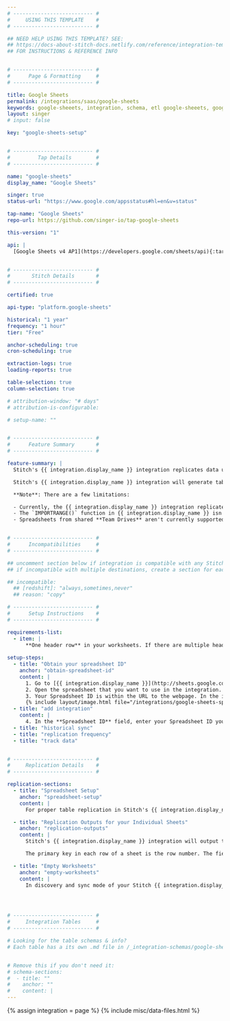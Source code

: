 ```yaml
---
# -------------------------- #
#     USING THIS TEMPLATE    #
# -------------------------- #

## NEED HELP USING THIS TEMPLATE? SEE:
## https://docs-about-stitch-docs.netlify.com/reference/integration-templates/saas/
## FOR INSTRUCTIONS & REFERENCE INFO


# -------------------------- #
#      Page & Formatting     #
# -------------------------- #

title: Google Sheets
permalink: /integrations/saas/google-sheets
keywords: google-sheeets, integration, schema, etl google-sheeets, google-sheeets etl, google-sheeets schema
layout: singer
# input: false

key: "google-sheets-setup"


# -------------------------- #
#         Tap Details        #
# -------------------------- #

name: "google-sheets"
display_name: "Google Sheets"

singer: true
status-url: "https://www.google.com/appsstatus#hl=en&v=status"

tap-name: "Google Sheets"
repo-url: https://github.com/singer-io/tap-google-sheets

this-version: "1"

api: |
  [Google Sheets v4 AP1](https://developers.google.com/sheets/api){:target="new"}


# -------------------------- #
#       Stitch Details       #
# -------------------------- #

certified: true 

api-type: "platform.google-sheets"

historical: "1 year"
frequency: "1 hour"
tier: "Free"

anchor-scheduling: true
cron-scheduling: true

extraction-logs: true
loading-reports: true

table-selection: true
column-selection: true

# attribution-window: "# days"
# attribution-is-configurable: 

# setup-name: ""


# -------------------------- #
#      Feature Summary       #
# -------------------------- #

feature-summary: |
  Stitch's {{ integration.display_name }} integration replicates data using the {{ integration.api | flatify | strip }}. Refer to the [Schema](#schema) section for a list of objects available for replication.

  Stitch's {{ integration.display_name }} integration will generate tables containing data related to metadata and the individual sheets within a spreadsheet.

  **Note**: There are a few limitations:

  - Currently, the {{ integration.display_name }} integration replicates one spreadsheet at a time. To replicate another spreadsheet, you will need to create another {{ integration.display_name }} integration in Stitch.
  - The `IMPORTRANGE()` function in {{ integration.display_name }} isn't currently supported. This integration identifies new and updated data using a spreadsheet's last `updated_at` value, which the `IMPORTRANGE()` doesn't update when used.
  - Spreadsheets from shared **Team Drives** aren't currently supported. Permission errors will surface during extraction if you connect a spreadsheet from a Team Drive.


# -------------------------- #
#      Incompatibilities     #
# -------------------------- #

## uncomment section below if integration is compatible with any Stitch destinations
## if incompatible with multiple destinations, create a section for each destination

## incompatible:
  ## [redshift]: "always,sometimes,never"
  ## reason: "copy" 

# -------------------------- #
#      Setup Instructions    #
# -------------------------- #

requirements-list:
  - item: |
      **One header row** in your worksheets. If there are multiple headers that are not in the first row, your worksheet data may not be replicated correctly. Headers that aren't in the first row may be extracted as column data.
      
setup-steps:
  - title: "Obtain your spreadsheet ID"
    anchor: "obtain-spreadsheet-id"
    content: |
      1. Go to [{{ integration.display_name }}](http://sheets.google.com){:target="new"} and log into the Google account associated with the spreadsheet you are looking to integrate.
      2. Open the spreadsheet that you want to use in the integration.
      3. Your Spreadsheet ID is within the URL to the webpage. In the image below, the portion of the URL within the blue box is the Spreadsheet ID. Keep this readily available to continue with the integration.
      {% include layout/image.html file="/integrations/google-sheets-spreadsheet-id.png" alt="Google Sheets URL containing the Spreadsheet ID." enlarge=true max-width="850" %}
  - title: "add integration"
    content: |
      4. In the **Spreadsheet ID** field, enter your Spreadsheet ID you obtained from the [previous step](#obtain-spreadsheet-id). **Note**: To integrate another spreadsheet, you'll need to repeat these steps over again with another {{ integration.display_name }} integration.
  - title: "historical sync"
  - title: "replication frequency"
  - title: "track data"


# -------------------------- #
#     Replication Details    #
# -------------------------- #

replication-sections:  
  - title: "Spreadsheet Setup"
    anchor: "spreadsheet-setup"
    content: |
      For proper table replication in Stitch's {{ integration.display_name }} integration, all of your sheets must have column headers in the first row. Row two is where your data should begin.

  - title: "Replication Outputs for your Individual Sheets"
    anchor: "replication-outputs"
    content: |
      Stitch's {{ integration.display_name }} integration will output tables containing metadata about your spreadsheet, as well as replications of your individual sheets. For each sheet, the integration will output the schema of its resources, based on the column headers and datatypes in row two. It will also output a record for all columns that have columns headers and for each row of data.

      The primary key in each row of a sheet is the row number. The field for the primary key is `__sdc_row`. The foreign keys included in the sheet are connected to the **Spreadsheet Metadata**, `__sdc_spreadsheet_id`, and the **Sheet Metadata**, `__sdc_sheet_id`.

  - title: "Empty Worksheets"
    anchor: "empty-worksheets"
    content: |
      In discovery and sync mode of your Stitch {{ integration.display_name }} integration, Stitch will check the worksheets' header and first data row (the second row) for data. If there is no data in either of those rows, Stitch will skip that worksheet for replication.




# -------------------------- #
#     Integration Tables     #
# -------------------------- #

# Looking for the table schemas & info?
# Each table has a its own .md file in /_integration-schemas/google-sheeets


# Remove this if you don't need it:
# schema-sections:
#  - title: ""
#    anchor: ""
#    content: |
---
```

{% assign integration = page %}
{% include misc/data-files.html %}

